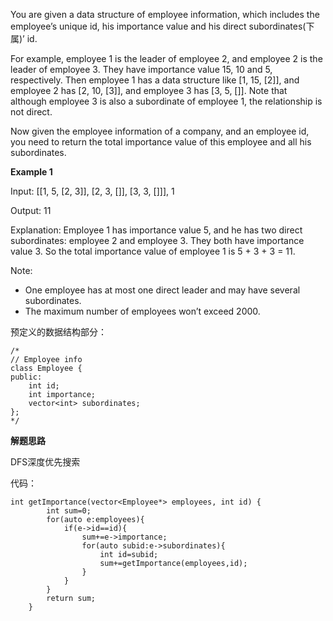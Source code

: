 You are given a data structure of employee information, which includes the employee’s unique id, his importance value and his direct subordinates(下属)’ id. 

For example, employee 1 is the leader of employee 2, and employee 2 is the leader of employee 3. They have importance value 15, 10 and 5, respectively. Then employee 1 has a data structure like [1, 15, [2]], and employee 2 has [2, 10, [3]], and employee 3 has [3, 5, []]. Note that although employee 3 is also a subordinate of employee 1, the relationship is not direct. 

Now given the employee information of a company, and an employee id, you need to return the total importance value of this employee and all his subordinates. 

**Example 1**

  Input: [[1, 5, [2, 3]], [2, 3, []], [3, 3, []]], 1 

Output: 11 

Explanation: Employee 1 has importance value 5, and he has two direct subordinates: employee 2 and employee 3. They both have importance value 3. So the total importance value of employee 1 is 5 + 3 + 3 = 11.


Note:

- One employee has at most one direct leader and may have several subordinates.
- The maximum number of employees won’t exceed 2000.


预定义的数据结构部分：

```
/*
// Employee info
class Employee {
public:
    int id;
    int importance;
    vector<int> subordinates;
};
*/
```

**解题思路** 

DFS深度优先搜索

代码：

```
int getImportance(vector<Employee*> employees, int id) {
        int sum=0;
        for(auto e:employees){
            if(e->id==id){
                sum+=e->importance;
                for(auto subid:e->subordinates){
                    int id=subid;
                    sum+=getImportance(employees,id);
                }
            }
        }
        return sum;
    }
```
